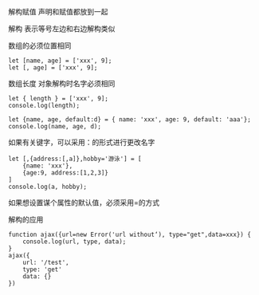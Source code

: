 解构赋值 声明和赋值都放到一起

解构 表示等号左边和右边解构类似

数组的必须位置相同


```
let [name, age] = ['xxx', 9];
let [, age] = ['xxx', 9];
```

数组长度 对象解构时名字必须相同
```
let { length } = ['xxx', 9];
console.log(length);
```

```
let {name, age, default:d} = { name: 'xxx', age: 9, default: 'aaa'};
console.log(name, age, d);
```
如果有关键字，可以采用：的形式进行更改名字

```
let [,{address:[,a]},hobby='游泳'] = [
    {name: 'xxx'},
    {age:9, address:[1,2,3]}
]
console.log(a, hobby);
```
如果想设置谋个属性的默认值，必须采用=的方式

解构的应用
```
function ajax({url=new Error('url without‘), type="get",data=xxx}) {
    console.log(url, type, data);
}
ajax({
    url: '/test',
    type: 'get'
    data: {}
})
```